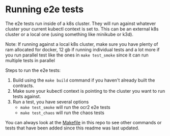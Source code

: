 # Running e2e tests

The e2e tests run inside of a k8s cluster. They will run against whatever cluster your current kubectl context is set to. This can be an external k8s cluster or a local one (using something like minikube or k3d). 

Note: If running against a local k8s cluster, make sure you have plenty of ram allocated for docker, 12 gb if running individual tests and a lot more if you run parallel test like the ones in `make test_smoke` since it can run multiple tests in parallel

Steps to run the e2e tests:

1. Build using the `make build` command if you haven't already built the contracts.
2. Make sure your kubectl context is pointing to the cluster you want to run tests against.
3. Run a test, you have several options
    - `make test_smoke` will run the ocr2 e2e tests
    - `make test_chaos` will run the chaos tests

You can always look at the [Makefile](../Makefile) in this repo to see other commands or tests that have been added since this readme was last updated.